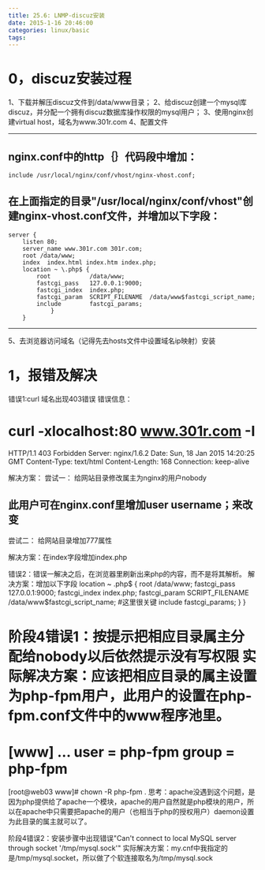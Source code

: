 ```yaml
---
title: 25.6: LNMP-discuz安装
date: 2015-1-16 20:46:00
categories: linux/basic
tags:
---
```

 
0，discuz安装过程
=======================================
1、下载并解压discuz文件到/data/www目录；
2、给discuz创建一个mysql库discuz，并分配一个拥有discuz数据库操作权限的mysql用户；
3、使用nginx创建virtual host，域名为www.301r.com
4、配置文件
******************************************
## nginx.conf中的http｛｝代码段中增加：
    include /usr/local/nginx/conf/vhost/nginx-vhost.conf;
 
## 在上面指定的目录"/usr/local/nginx/conf/vhost"创建nginx-vhost.conf文件，并增加以下字段：
    server {
        listen 80;
        server_name www.301r.com 301r.com;
        root /data/www;
        index  index.html index.htm index.php;
        location ~ \.php$ {
            root           /data/www;
            fastcgi_pass   127.0.0.1:9000;
            fastcgi_index  index.php;
            fastcgi_param  SCRIPT_FILENAME  /data/www$fastcgi_script_name;
            include        fastcgi_params;
                }
        }
******************************************
5、去浏览器访问域名（记得先去hosts文件中设置域名ip映射）安装
  
1，报错及解决
=======================================
错误1:curl 域名出现403错误
错误信息：
# curl -xlocalhost:80 www.301r.com -I
HTTP/1.1 403 Forbidden
Server: nginx/1.6.2
Date: Sun, 18 Jan 2015 14:20:25 GMT
Content-Type: text/html
Content-Length: 168
Connection: keep-alive
 
解决方案：
尝试一：
给网站目录修改属主为nginx的用户nobody  
## 此用户可在nginx.conf里增加user username；来改变
尝试二：
给网站目录增加777属性
 
解决方案：在index字段增加index.php
 
错误2：错误一解决之后，在浏览器里刷新出来php的内容，而不是将其解析。
解决方案：增加以下字段
        location ~ \.php$ {
            root           /data/www;
            fastcgi_pass   127.0.0.1:9000;
            fastcgi_index  index.php;
            fastcgi_param  SCRIPT_FILENAME  /data/www$fastcgi_script_name;  #这里很关键
            include        fastcgi_params;
                }
        }
 
阶段4错误1：按提示把相应目录属主分配给nobody以后依然提示没有写权限
实际解决方案：应该把相应目录的属主设置为php-fpm用户，此用户的设置在php-fpm.conf文件中的www程序池里。
===================
[www]
...
user = php-fpm
group = php-fpm
===================
[root@web03 www]# chown -R php-fpm .
思考：apache没遇到这个问题，是因为php提供给了apache一个模块，apache的用户自然就是php模块的用户，所以在apache中只需要把apache的用户（也相当于php的授权用户）daemon设置为此目录的属主就可以了。
 
阶段4错误2：安装步骤中出现错误"Can't connect to local MySQL server through socket '/tmp/mysql.sock'"
实际解决方案：my.cnf中我指定的是/tmp/mysql.socket，所以做了个软连接取名为/tmp/mysql.sock
